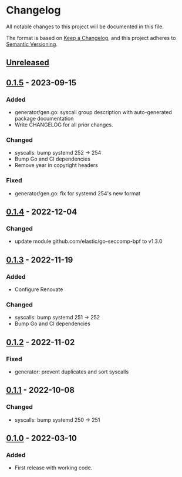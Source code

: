 <!--
SPDX-FileCopyrightText: Alvar Penning

SPDX-License-Identifier: BSD-3-Clause
-->

# Changelog

All notable changes to this project will be documented in this file.

The format is based on [Keep a Changelog][keep-a-changelog], and this project adheres to [Semantic Versioning][semantic-versioning].

## [Unreleased]

## [0.1.5] - 2023-09-15
### Added
- generator/gen.go: syscall group description with auto-generated package documentation
- Write CHANGELOG for all prior changes.

### Changed
- syscalls: bump systemd 252 -> 254
- Bump Go and CI dependencies
- Remove year in copyright headers

### Fixed
- generator/gen.go: fix for systemd 254's new format

## [0.1.4] - 2022-12-04
### Changed
- update module github.com/elastic/go-seccomp-bpf to v1.3.0

## [0.1.3] - 2022-11-19
### Added
- Configure Renovate

### Changed
- syscalls: bump systemd 251 -> 252
- Bump Go and CI dependencies

## [0.1.2] - 2022-11-02
### Fixed
- generator: prevent duplicates and sort syscalls

## [0.1.1] - 2022-10-08
### Changed
- syscalls: bump systemd 250 -> 251

## [0.1.0] - 2022-03-10
### Added
- First release with working code.

[keep-a-changelog]: https://keepachangelog.com/en/1.1.0/
[semantic-versioning]: https://semver.org/spec/v2.0.0.html

[unreleased]: https://github.com/oxzi/syscallset-go/compare/v0.1.5..HEAD
[0.1.5]: https://github.com/oxzi/syscallset-go/compare/v0.1.4..v0.1.5
[0.1.4]: https://github.com/oxzi/syscallset-go/compare/v0.1.3..v0.1.4
[0.1.3]: https://github.com/oxzi/syscallset-go/compare/v0.1.2..v0.1.3
[0.1.2]: https://github.com/oxzi/syscallset-go/compare/v0.1.1..v0.1.2
[0.1.1]: https://github.com/oxzi/syscallset-go/compare/v0.1.0..v0.1.1
[0.1.0]: https://github.com/oxzi/syscallset-go/releases/tag/v0.1.0
